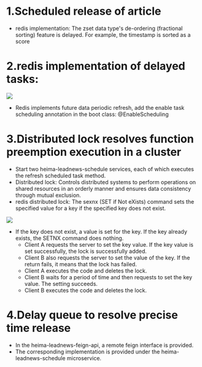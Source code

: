 # 1.Scheduled release of article
* redis implementation: The zset data type's de-ordering (fractional sorting) feature is delayed. For example, the timestamp is sorted as a score

# 2.redis implementation of delayed tasks:
![](/resources/delayTask.png)

* Redis implements future data periodic refresh, add the enable task scheduling annotation in the boot class: @EnableScheduling

# 3.Distributed lock resolves function preemption execution in a cluster
* Start two heima-leadnews-schedule services, each of which executes the refresh scheduled task method.
* Distributed lock: Controls distributed systems to perform operations on shared resources in an orderly manner and ensures data consistency through mutual exclusion.
* redis distributed lock: The sexnx (SET if Not eXists) command sets the specified value for a key if the specified key does not exist.

![](/resources/distributedLock.png)

* If the key does not exist, a value is set for the key. If the key already exists, the SETNX command does nothing.
    - Client A requests the server to set the key value. If the key value is set successfully, the lock is successfully added.
    - Client B also requests the server to set the value of the key. If the return fails, it means that the lock has failed.
    - Client A executes the code and deletes the lock.
    - Client B waits for a period of time and then requests to set the key value. The setting succeeds.
    - Client B executes the code and deletes the lock.

# 4.Delay queue to resolve precise time release
* In the heima-leadnews-feign-api, a remote feign interface is provided.
* The corresponding implementation is provided under the heima-leadnews-schedule microservice.